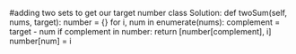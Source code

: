 #adding two sets to get our target number
class Solution:
    def twoSum(self, nums, target):
        number = {}
        for i, num in enumerate(nums):
            complement = target - num
            if complement in number:
                return [number[complement], i]
            number[num] = i
